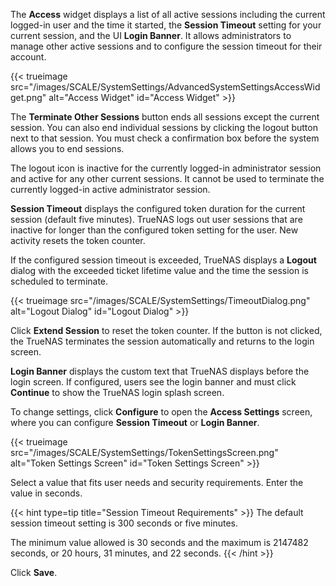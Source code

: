 &NewLine;

The **Access** widget displays a list of all active sessions including the current logged-in user and the time it started, the **Session Timeout** setting for your current session, and the UI **Login Banner**.
It allows administrators to manage other active sessions and to configure the session timeout for their account.

{{< trueimage src="/images/SCALE/SystemSettings/AdvancedSystemSettingsAccessWidget.png" alt="Access Widget" id="Access Widget" >}}

The **Terminate Other Sessions** button ends all sessions except the current session.
You can also end individual sessions by clicking the logout <span class="iconify" data-icon="bi:box-arrow-in-right"></span> button next to that session.
You must check a confirmation box before the system allows you to end sessions.

The logout icon is inactive for the currently logged-in administrator session and active for any other current sessions.
It cannot be used to terminate the currently logged-in active administrator session.

**Session Timeout** displays the configured token duration for the current session (default five minutes).
TrueNAS logs out user sessions that are inactive for longer than the configured token setting for the user.
New activity resets the token counter.

If the configured session timeout is exceeded, TrueNAS displays a **Logout** dialog with the exceeded ticket lifetime value and the time the session is scheduled to terminate.

{{< trueimage src="/images/SCALE/SystemSettings/TimeoutDialog.png" alt="Logout Dialog" id="Logout Dialog" >}}

Click **Extend Session** to reset the token counter.
If the button is not clicked, the TrueNAS terminates the session automatically and returns to the login screen.

**Login Banner** displays the custom text that TrueNAS displays before the login screen.
If configured, users see the login banner and must click **Continue** to show the TrueNAS login splash screen.

To change settings, click **Configure** to open the **Access Settings** screen, where you can configure **Session Timeout** or **Login Banner**.

{{< trueimage src="/images/SCALE/SystemSettings/TokenSettingsScreen.png" alt="Token Settings Screen" id="Token Settings Screen" >}}

Select a value that fits user needs and security requirements.
Enter the value in seconds.

{{< hint type=tip title="Session Timeout Requirements" >}}
The default session timeout setting is 300 seconds or five minutes.

The minimum value allowed is 30 seconds and the maximum is 2147482 seconds, or 20 hours, 31 minutes, and 22 seconds.
{{< /hint >}}

Click **Save**.
